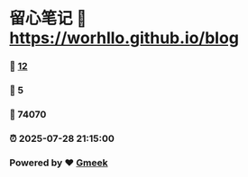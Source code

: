 # 留心笔记 :link: https://worhllo.github.io/blog 
### :page_facing_up: [12](https://worhllo.github.io/blog/tag.html) 
### :speech_balloon: 5 
### :hibiscus: 74070 
### :alarm_clock: 2025-07-28 21:15:00 
### Powered by :heart: [Gmeek](https://github.com/Meekdai/Gmeek)
